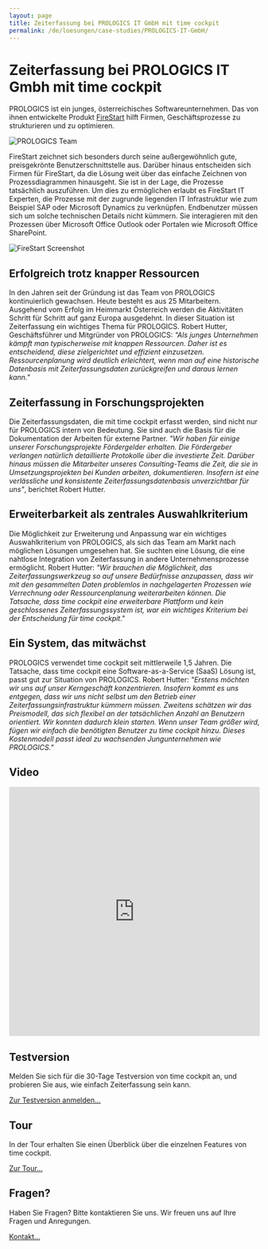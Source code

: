 ```yaml
---
layout: page
title: Zeiterfassung bei PROLOGICS IT GmbH mit time cockpit
permalink: /de/loesungen/case-studies/PROLOGICS-IT-GmbH/
---
```


<h1 xmlns="http://www.w3.org/1999/xhtml">Zeiterfassung bei PROLOGICS IT Gmbh mit time cockpit</h1><p xmlns="http://www.w3.org/1999/xhtml">PROLOGICS ist ein junges, österreichisches Softwareunternehmen. Das von ihnen entwickelte Produkt <a href="http://www.prologics-it.com/en/firestart.html" target="_blank">FireStart</a> hilft Firmen, Geschäftsprozesse zu strukturieren und zu optimieren.</p><p xmlns="http://www.w3.org/1999/xhtml">
  <img src="{{site.baseurl}}images/customer_solutions/case-studies/prologics/team.png?mw=519&amp;mh=210" alt="PROLOGICS Team" />
</p><p xmlns="http://www.w3.org/1999/xhtml">FireStart zeichnet sich besonders durch seine außergewöhnlich gute, preisgekrönte Benutzerschnittstelle aus. Darüber hinaus entscheiden sich Firmen für FireStart, da die Lösung weit über das einfache Zeichnen von Prozessdiagrammen hinausgeht. Sie ist in der Lage, die Prozesse tatsächlich auszuführen. Um dies zu ermöglichen erlaubt es FireStart IT Experten, die Prozesse mit der zugrunde liegenden IT Infrastruktur wie zum Beispiel SAP oder Microsoft Dynamics zu verknüpfen. Endbenutzer müssen sich um solche technischen Details nicht kümmern. Sie interagieren mit den Prozessen über Microsoft Office Outlook oder Portalen wie Microsoft Office SharePoint. </p><p xmlns="http://www.w3.org/1999/xhtml">
  <img src="{{site.baseurl}}images/customer_solutions/case-studies/prologics/firestart.png?mw=519&amp;mh=410" alt="FireStart Screenshot" />
</p><h2 xmlns="http://www.w3.org/1999/xhtml">Erfolgreich trotz knapper Ressourcen</h2><p xmlns="http://www.w3.org/1999/xhtml">In den Jahren seit der Gründung ist das Team von PROLOGICS kontinuierlich gewachsen. Heute besteht es aus 25 Mitarbeitern. Ausgehend vom Erfolg im Heimmarkt Österreich werden die Aktivitäten Schritt für Schritt auf ganz Europa ausgedehnt. In dieser Situation ist Zeiterfassung ein wichtiges Thema für PROLOGICS. Robert Hutter, Geschäftsführer und Mitgründer von PROLOGICS: <em>"Als junges Unternehmen kämpft man typischerweise mit knappen Ressourcen. Daher ist es entscheidend, diese zielgerichtet und effizient einzusetzen. Ressourcenplanung wird deutlich erleichtert, wenn man auf eine historische Datenbasis mit Zeiterfassungsdaten zurückgreifen und daraus lernen kann."</em></p><h2 xmlns="http://www.w3.org/1999/xhtml">Zeiterfassung in Forschungsprojekten</h2><p xmlns="http://www.w3.org/1999/xhtml">Die Zeiterfassungsdaten, die mit time cockpit erfasst werden, sind nicht nur für PROLOGICS intern von Bedeutung. Sie sind auch die Basis für die Dokumentation der Arbeiten für externe Partner. <em>"Wir haben für einige unserer Forschungsprojekte Fördergelder erhalten. Die Fördergeber verlangen natürlich detaillierte Protokolle über die investierte Zeit. Darüber hinaus müssen die Mitarbeiter unseres Consulting-Teams die Zeit, die sie in Umsetzungsprojekten bei Kunden arbeiten, dokumentieren. Insofern ist eine verlässliche und konsistente Zeiterfassungsdatenbasis unverzichtbar für uns"</em>, berichtet Robert Hutter.</p><h2 xmlns="http://www.w3.org/1999/xhtml">Erweiterbarkeit als zentrales Auswahlkriterium</h2><p xmlns="http://www.w3.org/1999/xhtml">Die Möglichkeit zur Erweiterung und Anpassung war ein wichtiges Auswahlkriterium von PROLOGICS, als sich das Team am Markt nach möglichen Lösungen umgesehen hat. Sie suchten eine Lösung, die eine nahtlose Integration von Zeiterfassung in andere Unternehmensprozesse ermöglicht. Robert Hutter: <em>"Wir brauchen die Möglichkeit, das Zeiterfassungswerkzeug so auf unsere Bedürfnisse anzupassen, dass wir mit den gesammelten Daten problemlos in nachgelagerten Prozessen wie Verrechnung oder Ressourcenplanung weiterarbeiten können. Die Tatsache, dass time cockpit eine erweiterbare Plattform und kein geschlossenes Zeiterfassungssystem ist, war ein wichtiges Kriterium bei der Entscheidung für time cockpit."</em></p><h2 xmlns="http://www.w3.org/1999/xhtml">Ein System, das mitwächst</h2><p xmlns="http://www.w3.org/1999/xhtml">PROLOGICS verwendet time cockpit seit mittlerweile 1,5 Jahren. Die Tatsache, dass time cockpit eine Software-as-a-Service (SaaS) Lösung ist, passt gut zur Situation von PROLOGICS. Robert Hutter: <em>"Erstens möchten wir uns auf unser Kerngeschäft konzentrieren. Insofern kommt es uns entgegen, dass wir uns nicht selbst um den Betrieb einer Zeiterfassungsinfrastruktur kümmern müssen. Zweitens schätzen wir das Preismodell, das sich flexibel an der tatsächlichen Anzahl an Benutzern orientiert. Wir konnten dadurch klein starten. Wenn unser Team größer wird, fügen wir einfach die benötigten Benutzer zu time cockpit hinzu. Dieses Kostenmodell passt ideal zu wachsenden Jungunternehmen wie PROLOGICS."</em></p><h2 xmlns="http://www.w3.org/1999/xhtml">Video</h2><iframe width="100%" height="500" src="https://www.youtube.com/embed/njvLgUDoHJQ" frameborder="0" allowfullscreen="allowfullscreen" xmlns="http://www.w3.org/1999/xhtml"></iframe><div class="row" xmlns="http://www.w3.org/1999/xhtml">
  <div class="fourcol innercol">
    <div class="overviewItem" onclick="document.location.href='{{site.baseurl}}/create-trial-account/';">
      <h2>Testversion</h2>
      <p>Melden Sie sich für die 30-Tage Testversion von time cockpit an, und probieren Sie aus, wie einfach Zeiterfassung sein kann.</p>
      <p>
        <a href="{{site.baseurl}}/create-trial-account/">Zur Testversion anmelden...</a>
      </p>
    </div>
  </div>
  <div class="fourcol innercol">
    <div class="overviewItem" onclick="document.location.href='/page(dd1d1c45-0a0d-4e22-9b1b-305b316875a8)';">
      <h2>Tour</h2>
      <p>In der Tour erhalten Sie einen Überblick über die einzelnen Features von time cockpit.</p>
      <p>
        <a href="/page(dd1d1c45-0a0d-4e22-9b1b-305b316875a8)">Zur Tour...</a>
      </p>
    </div>
  </div>
  <div class="fourcol last innercol">
    <div class="overviewItem" onclick="document.location.href='{{site.baseurl}}/hilfe-support/kontakt/';">
      <h2>Fragen?</h2>
      <p>Haben Sie Fragen? Bitte kontaktieren Sie uns. Wir freuen uns auf Ihre Fragen und Anregungen.</p>
      <p>
        <a href="{{site.baseurl}}/hilfe-support/kontakt/">Kontakt...</a>
      </p>
    </div>
  </div>
</div>